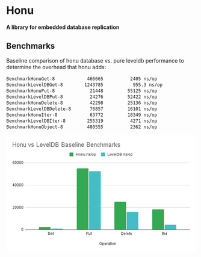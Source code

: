 # Honu

**A library for embedded database replication**

## Benchmarks

Baseline comparison of honu database vs. pure leveldb performance to determine the overhead that honu adds:

```
BenchmarkHonuGet-8         	  466665	      2405 ns/op
BenchmarkLevelDBGet-8      	 1243785	       955.3 ns/op
BenchmarkHonuPut-8         	   21448	     55125 ns/op
BenchmarkLevelDBPut-8      	   24276	     52422 ns/op
BenchmarkHonuDelete-8      	   42298	     25136 ns/op
BenchmarkLevelDBDelete-8   	   76857	     16101 ns/op
BenchmarkHonuIter-8        	   63772	     18349 ns/op
BenchmarkLevelDBIter-8     	  255319	      4271 ns/op
BenchmarkHonuObject-8      	  480555	      2362 ns/op
```

[![Baseline Benchmarks](docs/benchmark.png)](docs/benchmark.png)